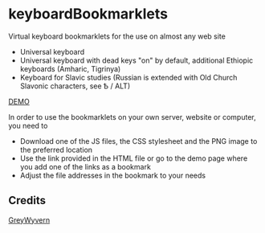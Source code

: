 # keyboardBookmarklets
Virtual keyboard bookmarklets for the use on almost any web site
 - Universal keyboard
 - Universal keyboard with dead keys "on" by default, additional Ethiopic keyboards (Amharic, Tigrinya)
 - Keyboard for Slavic studies (Russian is extended with Old Church Slavonic characters, see Ѣ / ALT)

[DEMO](https://languagebookmarklet.de/keyboard/test.html)

In order to use the  bookmarklets on your own server, website or computer, you need to
 - Download one of the JS files, the CSS stylesheet and the PNG image to the preferred location
 - Use the link provided in the HTML file or go to the demo page where you add one of the links as a bookmark
 - Adjust the file addresses in the bookmark to your needs

Credits
-------

[GreyWyvern](http://www.greywyvern.com/code/javascript/keyboard)
